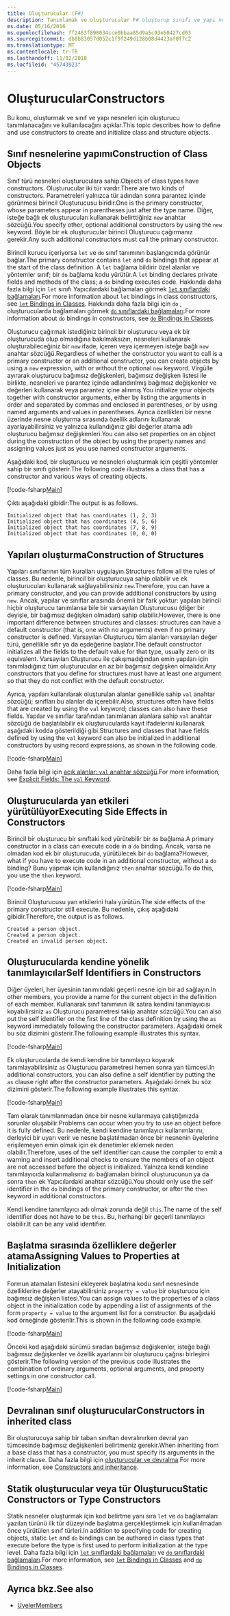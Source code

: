 ```yaml
---
title: Oluşturucular (F#)
description: Tanımlamak ve oluşturucular F# oluşturup sınıfı ve yapı nesneleri için kullanma hakkında bilgi edinin.
ms.date: 05/16/2016
ms.openlocfilehash: ff2463f890034cce0bbaa85d9a5c93e50427cd03
ms.sourcegitcommit: db8b83057d052c1f9f249d128b08d4423af0f7c2
ms.translationtype: MT
ms.contentlocale: tr-TR
ms.lasthandoff: 11/02/2018
ms.locfileid: "45743923"
---
```

# <a name="constructors"></a><span data-ttu-id="b8722-103">Oluşturucular</span><span class="sxs-lookup"><span data-stu-id="b8722-103">Constructors</span></span>

<span data-ttu-id="b8722-104">Bu konu, oluşturmak ve sınıf ve yapı nesneleri için oluşturucu tanımlanacağını ve kullanılacağını açıklar.</span><span class="sxs-lookup"><span data-stu-id="b8722-104">This topic describes how to define and use constructors to create and initialize class and structure objects.</span></span>

## <a name="construction-of-class-objects"></a><span data-ttu-id="b8722-105">Sınıf nesnelerine yapımı</span><span class="sxs-lookup"><span data-stu-id="b8722-105">Construction of Class Objects</span></span>

<span data-ttu-id="b8722-106">Sınıf türü nesneleri oluşturuculara sahip.</span><span class="sxs-lookup"><span data-stu-id="b8722-106">Objects of class types have constructors.</span></span> <span data-ttu-id="b8722-107">Oluşturucular iki tür vardır.</span><span class="sxs-lookup"><span data-stu-id="b8722-107">There are two kinds of constructors.</span></span> <span data-ttu-id="b8722-108">Parametreleri yalnızca tür adından sonra parantez içinde görünmesi birincil Oluşturucusu biridir.</span><span class="sxs-lookup"><span data-stu-id="b8722-108">One is the primary constructor, whose parameters appear in parentheses just after the type name.</span></span> <span data-ttu-id="b8722-109">Diğer, isteğe bağlı ek oluşturucuları kullanarak belirttiğiniz `new` anahtar sözcüğü.</span><span class="sxs-lookup"><span data-stu-id="b8722-109">You specify other, optional additional constructors by using the `new` keyword.</span></span> <span data-ttu-id="b8722-110">Böyle bir ek oluşturucular birincil Oluşturucu çağırmanız gerekir.</span><span class="sxs-lookup"><span data-stu-id="b8722-110">Any such additional constructors must call the primary constructor.</span></span>

<span data-ttu-id="b8722-111">Birincil kurucu içeriyorsa `let` ve `do` sınıf tanımının başlangıcında görünür bağlar.</span><span class="sxs-lookup"><span data-stu-id="b8722-111">The primary constructor contains `let` and `do` bindings that appear at the start of the class definition.</span></span> <span data-ttu-id="b8722-112">A `let` bağlama bildirir özel alanlar ve yöntemler sınıf; bir `do` bağlama kodu yürütür.</span><span class="sxs-lookup"><span data-stu-id="b8722-112">A `let` binding declares private fields and methods of the class; a `do` binding executes code.</span></span> <span data-ttu-id="b8722-113">Hakkında daha fazla bilgi için `let` sınıfı Yapıcılardaki bağlamaları görmek [ `let` sınıflardaki bağlamaları](let-bindings-in-classes.md).</span><span class="sxs-lookup"><span data-stu-id="b8722-113">For more information about `let` bindings in class constructors, see [`let` Bindings in Classes](let-bindings-in-classes.md).</span></span> <span data-ttu-id="b8722-114">Hakkında daha fazla bilgi için `do` , oluşturucularda bağlamaları görmek [ `do` sınıflardaki bağlamaları](do-bindings-in-classes.md).</span><span class="sxs-lookup"><span data-stu-id="b8722-114">For more information about `do` bindings in constructors, see [`do` Bindings in Classes](do-bindings-in-classes.md).</span></span>

<span data-ttu-id="b8722-115">Oluşturucu çağırmak istediğiniz birincil bir oluşturucu veya ek bir oluşturucuda olup olmadığına bakılmaksızın, nesneleri kullanarak oluşturabileceğiniz bir `new` ifade, içeren veya içermeyen isteğe bağlı `new` anahtar sözcüğü.</span><span class="sxs-lookup"><span data-stu-id="b8722-115">Regardless of whether the constructor you want to call is a primary constructor or an additional constructor, you can create objects by using a `new` expression, with or without the optional `new` keyword.</span></span> <span data-ttu-id="b8722-116">Virgülle ayırarak oluşturucu bağımsız değişkenleri, bağımsız değişken listesi ile birlikte, nesneleri ve parantez içinde adlandırılmış bağımsız değişkenler ve değerleri kullanarak veya parantez içine alınmış.</span><span class="sxs-lookup"><span data-stu-id="b8722-116">You initialize your objects together with constructor arguments, either by listing the arguments in order and separated by commas and enclosed in parentheses, or by using named arguments and values in parentheses.</span></span> <span data-ttu-id="b8722-117">Ayrıca özellikleri bir nesne üzerinde nesne oluşturma sırasında özellik adlarını kullanarak ayarlayabilirsiniz ve yalnızca kullandığınız gibi değerler atama adlı oluşturucu bağımsız değişkenleri.</span><span class="sxs-lookup"><span data-stu-id="b8722-117">You can also set properties on an object during the construction of the object by using the property names and assigning values just as you use named constructor arguments.</span></span>

<span data-ttu-id="b8722-118">Aşağıdaki kod, bir oluşturucu ve nesneleri oluşturmak için çeşitli yöntemler sahip bir sınıfı gösterir.</span><span class="sxs-lookup"><span data-stu-id="b8722-118">The following code illustrates a class that has a constructor and various ways of creating objects.</span></span>

[!code-fsharp[Main](../../../../samples/snippets/fsharp/lang-ref-2/snippet3501.fs)]

<span data-ttu-id="b8722-119">Çıktı aşağıdaki gibidir:</span><span class="sxs-lookup"><span data-stu-id="b8722-119">The output is as follows.</span></span>

```console
Initialized object that has coordinates (1, 2, 3)
Initialized object that has coordinates (4, 5, 6)
Initialized object that has coordinates (7, 8, 9)
Initialized object that has coordinates (0, 0, 0)
```

## <a name="construction-of-structures"></a><span data-ttu-id="b8722-120">Yapıları oluşturma</span><span class="sxs-lookup"><span data-stu-id="b8722-120">Construction of Structures</span></span>

<span data-ttu-id="b8722-121">Yapıları sınıflarının tüm kuralları uygulayın.</span><span class="sxs-lookup"><span data-stu-id="b8722-121">Structures follow all the rules of classes.</span></span> <span data-ttu-id="b8722-122">Bu nedenle, birincil bir oluşturucuya sahip olabilir ve ek oluşturucuları kullanarak sağlayabilirsiniz `new`.</span><span class="sxs-lookup"><span data-stu-id="b8722-122">Therefore, you can have a primary constructor, and you can provide additional constructors by using `new`.</span></span> <span data-ttu-id="b8722-123">Ancak, yapılar ve sınıflar arasında önemli bir fark yoktur: yapıları birincil hiçbir oluşturucu tanımlansa bile bir varsayılan Oluşturucusu (diğer bir deyişle, bir bağımsız değişken olmadan) sahip olabilir.</span><span class="sxs-lookup"><span data-stu-id="b8722-123">However, there is one important difference between structures and classes: structures can have a default constructor (that is, one with no arguments) even if no primary constructor is defined.</span></span> <span data-ttu-id="b8722-124">Varsayılan Oluşturucu tüm alanları varsayılan değer türü, genellikle sıfır ya da eşdeğerine başlatır.</span><span class="sxs-lookup"><span data-stu-id="b8722-124">The default constructor initializes all the fields to the default value for that type, usually zero or its equivalent.</span></span> <span data-ttu-id="b8722-125">Varsayılan Oluşturucu ile çakışmadığından emin yapıları için tanımladığınız tüm oluşturucular en az bir bağımsız değişken olmalıdır.</span><span class="sxs-lookup"><span data-stu-id="b8722-125">Any constructors that you define for structures must have at least one argument so that they do not conflict with the default constructor.</span></span>

<span data-ttu-id="b8722-126">Ayrıca, yapıları kullanılarak oluşturulan alanlar genellikle sahip `val` anahtar sözcüğü; sınıfları bu alanlar da içerebilir.</span><span class="sxs-lookup"><span data-stu-id="b8722-126">Also, structures often have fields that are created by using the `val` keyword; classes can also have these fields.</span></span> <span data-ttu-id="b8722-127">Yapılar ve sınıflar tarafından tanımlanan alanlara sahip `val` anahtar sözcüğü de başlatılabilir ek oluşturucularda kayıt ifadelerini kullanarak aşağıdaki kodda gösterildiği gibi.</span><span class="sxs-lookup"><span data-stu-id="b8722-127">Structures and classes that have fields defined by using the `val` keyword can also be initialized in additional constructors by using record expressions, as shown in the following code.</span></span>

[!code-fsharp[Main](../../../../samples/snippets/fsharp/lang-ref-2/snippet3502.fs)]

<span data-ttu-id="b8722-128">Daha fazla bilgi için [açık alanlar: `val` anahtar sözcüğü](explicit-fields-the-val-keyword.md).</span><span class="sxs-lookup"><span data-stu-id="b8722-128">For more information, see [Explicit Fields: The `val` Keyword](explicit-fields-the-val-keyword.md).</span></span>

## <a name="executing-side-effects-in-constructors"></a><span data-ttu-id="b8722-129">Oluşturucularda yan etkileri yürütülüyor</span><span class="sxs-lookup"><span data-stu-id="b8722-129">Executing Side Effects in Constructors</span></span>

<span data-ttu-id="b8722-130">Birincil bir oluşturucu bir sınıftaki kod yürütebilir bir `do` bağlama.</span><span class="sxs-lookup"><span data-stu-id="b8722-130">A primary constructor in a class can execute code in a `do` binding.</span></span> <span data-ttu-id="b8722-131">Ancak, varsa ne olmadan kod ek bir oluşturucuda, yürütülecek bir `do` bağlama?</span><span class="sxs-lookup"><span data-stu-id="b8722-131">However, what if you have to execute code in an additional constructor, without a `do` binding?</span></span> <span data-ttu-id="b8722-132">Bunu yapmak için kullandığınız `then` anahtar sözcüğü.</span><span class="sxs-lookup"><span data-stu-id="b8722-132">To do this, you use the `then` keyword.</span></span>

[!code-fsharp[Main](../../../../samples/snippets/fsharp/lang-ref-2/snippet3503.fs)]

<span data-ttu-id="b8722-133">Birincil Oluşturucusu yan etkilerini hala yürütün.</span><span class="sxs-lookup"><span data-stu-id="b8722-133">The side effects of the primary constructor still execute.</span></span> <span data-ttu-id="b8722-134">Bu nedenle, çıkış aşağıdaki gibidir.</span><span class="sxs-lookup"><span data-stu-id="b8722-134">Therefore, the output is as follows.</span></span>

```console
Created a person object.
Created a person object.
Created an invalid person object.
```

## <a name="self-identifiers-in-constructors"></a><span data-ttu-id="b8722-135">Oluşturucularda kendine yönelik tanımlayıcılar</span><span class="sxs-lookup"><span data-stu-id="b8722-135">Self Identifiers in Constructors</span></span>

<span data-ttu-id="b8722-136">Diğer üyeleri, her üyesinin tanımındaki geçerli nesne için bir ad sağlayın.</span><span class="sxs-lookup"><span data-stu-id="b8722-136">In other members, you provide a name for the current object in the definition of each member.</span></span> <span data-ttu-id="b8722-137">Kullanarak sınıf tanımının ilk satıra kendini tanımlayıcısı koyabilirsiniz `as` Oluşturucu parametresi takip anahtar sözcüğü.</span><span class="sxs-lookup"><span data-stu-id="b8722-137">You can also put the self identifier on the first line of the class definition by using the `as` keyword immediately following the constructor parameters.</span></span> <span data-ttu-id="b8722-138">Aşağıdaki örnek bu söz dizimini gösterir.</span><span class="sxs-lookup"><span data-stu-id="b8722-138">The following example illustrates this syntax.</span></span>

[!code-fsharp[Main](../../../../samples/snippets/fsharp/lang-ref-2/snippet3504.fs)]

<span data-ttu-id="b8722-139">Ek oluşturucularda de kendi kendine bir tanımlayıcı koyarak tanımlayabilirsiniz `as` Oluşturucu parametresi hemen sonra yan tümcesi.</span><span class="sxs-lookup"><span data-stu-id="b8722-139">In additional constructors, you can also define a self identifier by putting the `as` clause right after the constructor parameters.</span></span> <span data-ttu-id="b8722-140">Aşağıdaki örnek bu söz dizimini gösterir.</span><span class="sxs-lookup"><span data-stu-id="b8722-140">The following example illustrates this syntax.</span></span>

[!code-fsharp[Main](../../../../samples/snippets/fsharp/lang-ref-2/snippet3505.fs)]

<span data-ttu-id="b8722-141">Tam olarak tanımlanmadan önce bir nesne kullanmaya çalıştığınızda sorunlar oluşabilir.</span><span class="sxs-lookup"><span data-stu-id="b8722-141">Problems can occur when you try to use an object before it is fully defined.</span></span> <span data-ttu-id="b8722-142">Bu nedenle, kendi kendine tanımlayıcı kullanımlarını, derleyici bir uyarı verir ve nesne başlatılmadan önce bir nesnenin üyelerine erişilemeyen emin olmak için ek denetimler eklemek neden olabilir.</span><span class="sxs-lookup"><span data-stu-id="b8722-142">Therefore, uses of the self identifier can cause the compiler to emit a warning and insert additional checks to ensure the members of an object are not accessed before the object is initialized.</span></span> <span data-ttu-id="b8722-143">Yalnızca kendi kendine tanımlayıcıda kullanmalısınız `do` bağlamaları birincil oluşturucunun ya da sonra `then` ek Yapıcılardaki anahtar sözcüğü.</span><span class="sxs-lookup"><span data-stu-id="b8722-143">You should only use the self identifier in the `do` bindings of the primary constructor, or after the `then` keyword in additional constructors.</span></span>

<span data-ttu-id="b8722-144">Kendi kendine tanımlayıcı adı olmak zorunda değil `this`.</span><span class="sxs-lookup"><span data-stu-id="b8722-144">The name of the self identifier does not have to be `this`.</span></span> <span data-ttu-id="b8722-145">Bu, herhangi bir geçerli tanımlayıcı olabilir.</span><span class="sxs-lookup"><span data-stu-id="b8722-145">It can be any valid identifier.</span></span>

## <a name="assigning-values-to-properties-at-initialization"></a><span data-ttu-id="b8722-146">Başlatma sırasında özelliklere değerler atama</span><span class="sxs-lookup"><span data-stu-id="b8722-146">Assigning Values to Properties at Initialization</span></span>

<span data-ttu-id="b8722-147">Formun atamaları listesini ekleyerek başlatma kodu sınıf nesnesinde özelliklerine değerler atayabilirsiniz `property = value` bir oluşturucu için bağımsız değişken listesi.</span><span class="sxs-lookup"><span data-stu-id="b8722-147">You can assign values to the properties of a class object in the initialization code by appending a list of assignments of the form `property = value` to the argument list for a constructor.</span></span> <span data-ttu-id="b8722-148">Bu aşağıdaki kod örneğinde gösterilir.</span><span class="sxs-lookup"><span data-stu-id="b8722-148">This is shown in the following code example.</span></span>

[!code-fsharp[Main](../../../../samples/snippets/fsharp/lang-ref-2/snippet3506.fs)]

<span data-ttu-id="b8722-149">Önceki kod aşağıdaki sürümü sıradan bağımsız değişkenler, isteğe bağlı bağımsız değişkenler ve özellik ayarlarını bir oluşturucu çağrısı birleşimi gösterir.</span><span class="sxs-lookup"><span data-stu-id="b8722-149">The following version of the previous code illustrates the combination of ordinary arguments, optional arguments, and property settings in one constructor call.</span></span>

[!code-fsharp[Main](../../../../samples/snippets/fsharp/lang-ref-2/snippet3507.fs)]

## <a name="constructors-in-inherited-class"></a><span data-ttu-id="b8722-150">Devralınan sınıf oluşturucular</span><span class="sxs-lookup"><span data-stu-id="b8722-150">Constructors in inherited class</span></span>

<span data-ttu-id="b8722-151">Bir oluşturucuya sahip bir taban sınıftan devralınırken devral yan tümcesinde bağımsız değişkenleri belirtmeniz gerekir.</span><span class="sxs-lookup"><span data-stu-id="b8722-151">When inheriting from a base class that has a constructor, you must specify its arguments in the inherit clause.</span></span> <span data-ttu-id="b8722-152">Daha fazla bilgi için [oluşturucular ve devralma](../inheritance.md#constructors-and-inheritance).</span><span class="sxs-lookup"><span data-stu-id="b8722-152">For more information, see [Constructors and inheritance](../inheritance.md#constructors-and-inheritance).</span></span>

## <a name="static-constructors-or-type-constructors"></a><span data-ttu-id="b8722-153">Statik oluşturucular veya tür Oluşturucu</span><span class="sxs-lookup"><span data-stu-id="b8722-153">Static Constructors or Type Constructors</span></span>

<span data-ttu-id="b8722-154">Statik nesneler oluşturmak için kod belirtme yanı sıra `let` ve `do` bağlamaları yazılan türünü ilk tür düzeyinde başlatma gerçekleştirmek için kullanılmadan önce yürütülen sınıf türleri.</span><span class="sxs-lookup"><span data-stu-id="b8722-154">In addition to specifying code for creating objects, static `let` and `do` bindings can be authored in class types that execute before the type is first used to perform initialization at the type level.</span></span> <span data-ttu-id="b8722-155">Daha fazla bilgi için [ `let` sınıflardaki bağlamaları](let-bindings-in-classes.md) ve [ `do` sınıflardaki bağlamaları](do-bindings-in-classes.md).</span><span class="sxs-lookup"><span data-stu-id="b8722-155">For more information, see [`let` Bindings in Classes](let-bindings-in-classes.md) and [`do` Bindings in Classes](do-bindings-in-classes.md).</span></span>

## <a name="see-also"></a><span data-ttu-id="b8722-156">Ayrıca bkz.</span><span class="sxs-lookup"><span data-stu-id="b8722-156">See also</span></span>

- [<span data-ttu-id="b8722-157">Üyeler</span><span class="sxs-lookup"><span data-stu-id="b8722-157">Members</span></span>](index.md)
